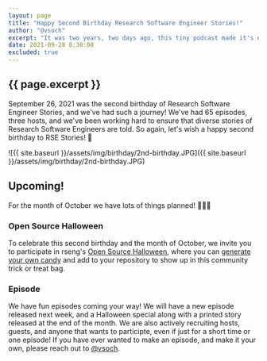 ```yaml
---
layout: page
title: "Happy Second Birthday Research Software Engineer Stories!"
author: "@vsoch"
excerpt: "It was two years, two days ago, this tiny podcast made it's debut, here to stay!"
date: 2021-09-28 8:30:00
excluded: true
--- 
```


<h2 class="subheading">{{ page.excerpt }}</h2>

September 26, 2021 was the second birthday of Research Software Engineer Stories, and we've had such a journey!
We've had 65 episodes, three hosts, and we've been working hard to ensure that diverse stories
of Research Software Engineers are told. So again, let's wish a happy second birthday to
RSE Stories! 🎂️

![{{ site.baseurl }}/assets/img/birthday/2nd-birthday.JPG]({{ site.baseurl }}/assets/img/birthday/2nd-birthday.JPG)

## Upcoming!

For the month of October we have lots of things planned! 🦇️🎃️👻️

### Open Source Halloween

To celebrate this second birthday and the month of October, we invite you to participate
in rseng's [Open Source Halloween](https://rseng.github.io/open-source-halloween/), where 
you can [generate your own candy](https://vsoch.github.io/candy-generator/) and add to your
repository to show up in this community trick or treat bag.

### Episode

We have fun episodes coming your way! We will have a new episode released next week, and a Halloween special along with
a printed story released at the end of the month. We are also actively recruiting hosts,
guests, and anyone that wants to participte, even if just for a short time or one episode!
If you have ever wanted to make an episode, and make it your own, please reach out to [@vsoch](https://github.com/vsoch).

